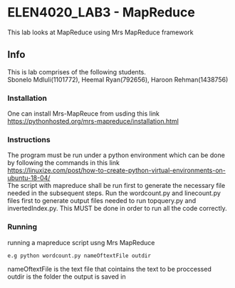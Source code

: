 # ELEN4020_LAB3 - MapReduce

This lab looks at MapReduce using Mrs MapReduce framework

## Info

This is lab comprises of the following students. <br />
Sbonelo Mdluli(1101772), Heemal Ryan(792656), Haroon Rehman(1438756)

### Installation

One can install Mrs-MapReuce from usding this link <br />
https://pythonhosted.org/mrs-mapreduce/installation.html

### Instructions
The program must be run under a python environment which can be done by following the commands in this link  <br />
https://linuxize.com/post/how-to-create-python-virtual-environments-on-ubuntu-18-04/  <br />
The script with mapreduce shall be run first to generate the necessary file needed in the subsequent steps. Run the wordcount.py and linecount.py files first
to generate output files needed to run topquery.py and invertedIndex.py. This MUST be done in order to run all the code correctly.<br />


### Running
running a mapreduce script usng Mrs MapReduce
```
e.g python wordcount.py nameOftextFile outdir
```
nameOftextFile is the text file that cointains the text to be proccessed <br /> 
outdir is the folder the output is saved in <br /> 
